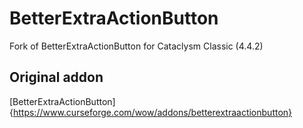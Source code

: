 # BetterExtraActionButton
Fork of BetterExtraActionButton for Cataclysm Classic (4.4.2)

## Original addon
[BetterExtraActionButton]{https://www.curseforge.com/wow/addons/betterextraactionbutton}
